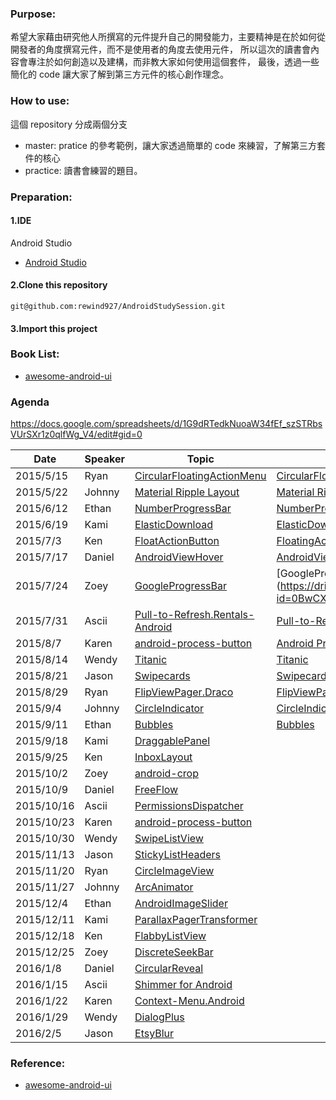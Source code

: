 ### Purpose:
希望大家藉由研究他人所撰寫的元件提升自己的開發能力，主要精神是在於如何從開發者的角度撰寫元件，而不是使用者的角度去使用元件，
所以這次的讀書會內容會專注於如何創造以及建構，而非教大家如何使用這個套件，
最後，透過一些簡化的 code 讓大家了解到第三方元件的核心創作理念。

### How to use:
這個 repository 分成兩個分支
* master: pratice 的參考範例，讓大家透過簡單的 code 來練習，了解第三方套件的核心
* practice: 讀書會練習的題目。

### Preparation:
#### 1.IDE 
Android Studio
* [Android Studio](https://developer.android.com/sdk/index.html)

#### 2.Clone this repository
<pre><code>git@github.com:rewind927/AndroidStudySession.git</pre></code>
#### 3.Import this project

### Book List:
* [awesome-android-ui](https://github.com/wasabeef/awesome-android-ui)

### Agenda
https://docs.google.com/spreadsheets/d/1G9dRTedkNuoaW34fEf_szSTRbsVUrSXr1z0qlfWg_V4/edit#gid=0


Date | Speaker | Topic | Slide |
-----|---------|-------|--------|
2015/5/15|Ryan|[CircularFloatingActionMenu](https://github.com/oguzbilgener/CircularFloatingActionMenu)|[CircularFloatingActionMenu](https://docs.google.com/presentation/d/1l9WslPOaDXufh9w5Sa1OY8ghXioEhtELTYoosKHsTXc/edit?usp=sharing)
2015/5/22|Johnny|[Material Ripple Layout](https://github.com/balysv/material-ripple)|[Material Ripple Layout](https://docs.google.com/presentation/d/1kEzZ6aU3xz3cymKeYtBXYDbuCx_MmXdOgThP6kWSTco/edit?usp=sharing)
2015/6/12|Ethan|[NumberProgressBar](https://github.com/daimajia/NumberProgressBar)|[NumberProgressBar](https://docs.google.com/presentation/d/1KTfT6TdepP0bRzNJZ1EHwytHfKshQHOiQQKfgV39JZM/edit?usp=sharing)
2015/6/19|Kami|[ElasticDownload](https://github.com/Tibolte/ElasticDownload)|[ElasticDownload](https://docs.google.com/presentation/d/1UnmET-rgy9pLdl-Ny7_6HNkivXz7XgzoaCztY025GzY/edit?usp=sharing)
2015/7/3|Ken|[FloatActionButton](https://github.com/makovkastar/FloatingActionButton)|[FloatingActionButton](https://docs.google.com/presentation/d/1SCzTknaBmi1EC-lzSH8IqLko0KpwICkRGfUWj9VjIJc/edit?usp=sharing)
2015/7/17	|Daniel	|[AndroidViewHover](https://github.com/daimajia/AndroidViewHover)|[AndroidViewHover](https://docs.google.com/presentation/d/1LcC8h51e8DFe_FmDdgB5Pv_DfrMX4mSszC54mZHOjXo/edit?usp=sharing)
2015/7/24	|Zoey	|[GoogleProgressBar](	https://github.com/jpardogo/GoogleProgressBar)|[GoogleProgressBar] (https://drive.google.com/open?id=0BwCXq1hJTV8cUVNWc0tYa0ptelk)
2015/7/31	|Ascii	|[Pull-to-Refresh.Rentals-Android](	https://github.com/Yalantis/Pull-to-Refresh.Rentals-Android)|[Pull-to-Refresh-Phoenix](https://docs.google.com/document/d/1YS0LYl4Q8Hjpc4pEdBJEuhe93rDl2tHYXPguvcHjUlU/edit?usp=sharing)
2015/8/7	|Karen	|[android-process-button](	https://github.com/dmytrodanylyk/android-process-button)|[Android Process Button](https://docs.google.com/document/d/1O6munVzY0ppYxTif0hABu2aUZjNSAyoM3vZfB4lU76Y/edit?usp=sharing)
2015/8/14	|Wendy	|[Titanic](	https://github.com/RomainPiel/Titanic)|[Titanic](https://docs.google.com/a/kkbox.com/document/d/10mparm_UbJbcQeuPeWRggr3vzKzCRTq0s39kHIW6TjM/edit?usp=sharing)
2015/8/21	|Jason	|[Swipecards](	https://github.com/Diolor/Swipecards)|[Swipecards](https://docs.google.com/document/d/1XO8CGJ8qvnHboM613DZk-tBO5tzUO-Q1rIdvhQbu80k/edit?usp=sharing)
2015/8/29	|Ryan	|[FlipViewPager.Draco](	https://github.com/Yalantis/FlipViewPager.Draco)|[FlipViewPager.Draco](https://docs.google.com/presentation/d/1sUr9DeWdzS5dyanhm_YR98T092PODZ-6LTUrfqizrJI/edit?usp=sharing)
2015/9/4	|Johnny	|[CircleIndicator](	https://github.com/ongakuer/CircleIndicator)|[CircleIndicator](https://docs.google.com/document/d/1re7jt9g2PAW-KfqvAUiHKNHT_P746TrVTWRDq9BYyJc/edit?usp=sharing)
2015/9/11	|Ethan	|[Bubbles](	https://github.com/txusballesteros/bubbles-for-android)| [Bubbles](https://docs.google.com/presentation/d/1KEIIKdTWcHV7GQDln0ihtHVJuYXyYrh1hmH-_FMaHQQ/edit?usp=sharing)
2015/9/18	|Kami	|[DraggablePanel](	https://github.com/pedrovgs/DraggablePanel)|
2015/9/25	|Ken	|[InboxLayout](	https://github.com/zhaozhentao/InboxLayout)|
2015/10/2	|Zoey	|[android-crop](	https://github.com/jdamcd/android-crop)|
2015/10/9	|Daniel	|[FreeFlow](	https://github.com/Comcast/FreeFlow)|
2015/10/16	|Ascii	|[PermissionsDispatcher](	http://hotchemi.github.io/PermissionsDispatcher/)|
2015/10/23	|Karen	|[android-process-button](	https://github.com/dmytrodanylyk/android-process-button)|
2015/10/30	|Wendy	|[SwipeListView](	https://github.com/47deg/android-swipelistview)|
2015/11/13	|Jason	|[StickyListHeaders](	https://github.com/emilsjolander/StickyListHeaders)|
2015/11/20	|Ryan	|[CircleImageView](	https://github.com/hdodenhof/CircleImageView)|
2015/11/27	|Johnny	|[ArcAnimator](	https://github.com/asyl/ArcAnimator)|
2015/12/4	|Ethan	|[AndroidImageSlider](	https://github.com/daimajia/AndroidImageSlider)|
2015/12/11	|Kami	|[ParallaxPagerTransformer](	https://github.com/xgc1986/ParallaxPagerTransformer)|
2015/12/18	|Ken	|[FlabbyListView](	https://github.com/jpardogo/FlabbyListView)|
2015/12/25	|Zoey	|[DiscreteSeekBar](	https://github.com/AnderWeb/discreteSeekBar)|
2016/1/8	|Daniel	|[CircularReveal](	https://github.com/ozodrukh/CircularReveal)|
2016/1/15	|Ascii	|[Shimmer for Android](	https://github.com/facebook/shimmer-android)|
2016/1/22	|Karen	|[Context-Menu.Android](	https://github.com/Yalantis/Context-Menu.Android)|
2016/1/29	|Wendy	|[DialogPlus](	https://github.com/orhanobut/dialogplus)|
2016/2/5	|Jason	|[EtsyBlur](	https://github.com/Manabu-GT/EtsyBlur)|


### Reference:
* [awesome-android-ui](https://github.com/wasabeef/awesome-android-ui)

